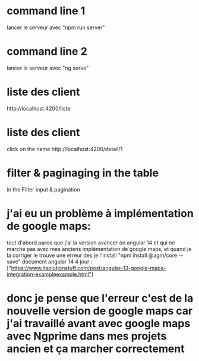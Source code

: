 # command line 1
lancer le serveur avec "npm run server"

# command line 2
lancer le serveur avec "ng serve"

# liste des client
http://localhost:4200/liste


# liste des client
click on the name
http://localhost:4200/detail/1

# filter & paginaging in the table
in the Filter input & pagination


# j'ai eu un problème à implémentation de google maps:
tout d'abord parce que j'ai la version avancer on angular 14 et qui ne marche pas avec mes anciens implémentation de google maps, et quand je la corriger le trouve une erreur des je l'install "npm install @agm/core --save"
document angular 14  4 jour : 
["https://www.itsolutionstuff.com/post/angular-13-google-maps-integration-exampleexample.html"]

# donc je pense que l'erreur c'est de la nouvelle version de google maps car j'ai travaillé avant avec google maps avec Ngprime dans mes projets ancien et ça marcher correctement

